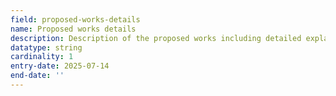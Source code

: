 ```yaml
---
field: proposed-works-details
name: Proposed works details
description: Description of the proposed works including detailed explanation of the work
datatype: string
cardinality: 1
entry-date: 2025-07-14
end-date: ''
---
```

